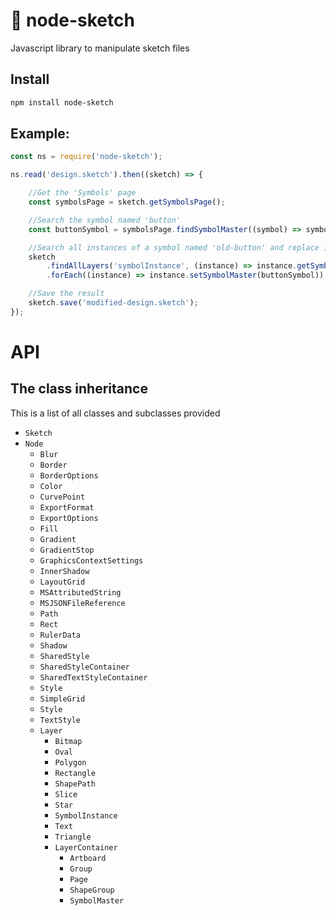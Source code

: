 # 💎 node-sketch
Javascript library to manipulate sketch files

## Install

```sh
npm install node-sketch
```

## Example:

```js
const ns = require('node-sketch');

ns.read('design.sketch').then((sketch) => {

    //Get the 'Symbols' page
    const symbolsPage = sketch.getSymbolsPage();

    //Search the symbol named 'button'
    const buttonSymbol = symbolsPage.findSymbolMaster((symbol) => symbol.name === 'button');

    //Search all instances of a symbol named 'old-button' and replace it with 'button'
    sketch
        .findAllLayers('symbolInstance', (instance) => instance.getSymbolMaster().name === 'old-button')
        .forEach((instance) => instance.setSymbolMaster(buttonSymbol));

    //Save the result
    sketch.save('modified-design.sketch');
});
```

# API

## The class inheritance

This is a list of all classes and subclasses provided

- `Sketch`
- `Node`
    - `Blur`
    - `Border`
    - `BorderOptions`
    - `Color`
    - `CurvePoint`
    - `ExportFormat`
    - `ExportOptions`
    - `Fill`
    - `Gradient`
    - `GradientStop`
    - `GraphicsContextSettings`
    - `InnerShadow`
    - `LayoutGrid`
    - `MSAttributedString`
    - `MSJSONFileReference`
    - `Path`
    - `Rect`
    - `RulerData`
    - `Shadow`
    - `SharedStyle`
    - `SharedStyleContainer`
    - `SharedTextStyleContainer`
    - `Style`
    - `SimpleGrid`
    - `Style`
    - `TextStyle`
    - `Layer`
        - `Bitmap`
        - `Oval`
        - `Polygon`
        - `Rectangle`
        - `ShapePath`
        - `Slice`
        - `Star`
        - `SymbolInstance`
        - `Text`
        - `Triangle`
        - `LayerContainer`
            - `Artboard`
            - `Group`
            - `Page`
            - `ShapeGroup`
            - `SymbolMaster`
